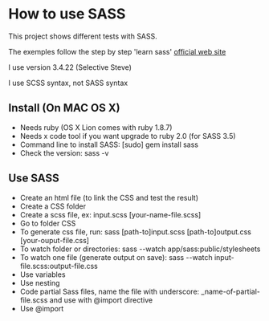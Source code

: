 # How to use SASS

This project shows different tests with SASS.

The exemples follow the step by step 'learn sass' [official web site](http://sass-lang.com/)

I use version 3.4.22 (Selective Steve)

I use SCSS syntax, not SASS syntax

[command-or-whatever]: optionnal

## Install (On MAC OS X)
- Needs ruby (OS X Lion comes with ruby 1.8.7)
- Needs x code tool if you want upgrade to ruby 2.0 (for SASS 3.5)
- Command line to install SASS: [sudo] gem install sass
- Check the version: sass -v

## Use SASS
- Create an html file (to link the CSS and test the result)
- Create a CSS folder
- Create a scss file, ex: input.scss [your-name-file.scss]
- Go to folder CSS
- To generate css file, run: sass [path-to]input.scss [path-to]output.css [your-ouput-file.css]
- To watch folder or directories: sass --watch app/sass:public/stylesheets
- To watch one file (generate output on save): sass --watch input-file.scss:output-file.css
- Use variables
- Use nesting
- Code partial Sass files, name the file with underscore: _name-of-partial-file.scss and use with @import directive
- Use @import
